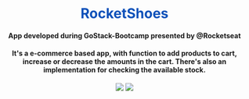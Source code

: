 <div align="center">

  <h1 align="center" style="color:#0F52BA">RocketShoes</h1>
  <h4 align="center">App developed during GoStack-Bootcamp presented by @Rocketseat</h4>
  <h4>It's a e-commerce based app, with function to add products to cart, increase or decrease the amounts in the cart. There's also an implementation for checking the available stock.</h4>
  <div align="center">
  <a href="https://imgur.com/AO5bKvP"><img src="https://i.imgur.com/AO5bKvP.png"/></a>
  <a href="https://imgur.com/YU6X0ol"><img src="https://i.imgur.com/YU6X0ol.png"/></a>
  </div>
</div>
